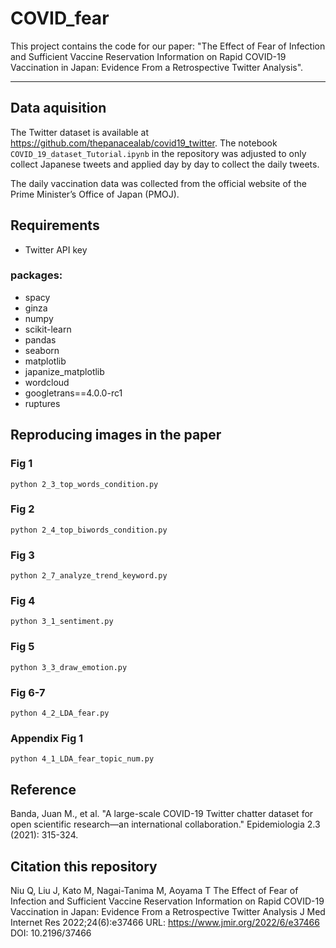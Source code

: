 # COVID_fear

This project contains the code for our paper: "The Effect of Fear of Infection and Sufficient Vaccine Reservation Information on Rapid COVID-19 Vaccination in Japan: Evidence From a Retrospective Twitter Analysis".

---

## Data aquisition
The Twitter dataset is available at https://github.com/thepanacealab/covid19_twitter. The notebook `COVID_19_dataset_Tutorial.ipynb` in the repository was adjusted to only collect Japanese tweets and applied day by day to collect the daily tweets.

The daily vaccination data was collected from the official website of the Prime Minister’s Office of Japan (PMOJ).

## Requirements
* Twitter API key
### packages:
* spacy
* ginza
* numpy
* scikit-learn
* pandas
* seaborn
* matplotlib
* japanize_matplotlib
* wordcloud
* googletrans==4.0.0-rc1
* ruptures

## Reproducing images in the paper
### Fig 1
```
python 2_3_top_words_condition.py
```
### Fig 2
```
python 2_4_top_biwords_condition.py
```
### Fig 3
```
python 2_7_analyze_trend_keyword.py
```
### Fig 4
```
python 3_1_sentiment.py
```
### Fig 5
```
python 3_3_draw_emotion.py
```
### Fig 6-7
```
python 4_2_LDA_fear.py
```
### Appendix Fig 1
```
python 4_1_LDA_fear_topic_num.py
```

## Reference
Banda, Juan M., et al. "A large-scale COVID-19 Twitter chatter dataset for open scientific research—an international collaboration." Epidemiologia 2.3 (2021): 315-324.

## Citation this repository
Niu Q, Liu J, Kato M, Nagai-Tanima M, Aoyama T
The Effect of Fear of Infection and Sufficient Vaccine Reservation Information on Rapid COVID-19 Vaccination in Japan: Evidence From a Retrospective Twitter Analysis
J Med Internet Res 2022;24(6):e37466
URL: <https://www.jmir.org/2022/6/e37466>
DOI: 10.2196/37466
